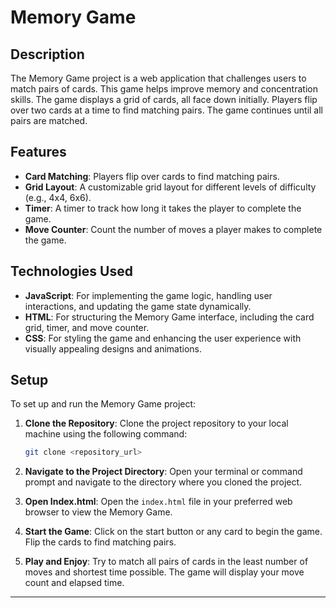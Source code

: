 # Memory Game

## Description

The Memory Game project is a web application that challenges users to match pairs of cards. This game helps improve memory and concentration skills. The game displays a grid of cards, all face down initially. Players flip over two cards at a time to find matching pairs. The game continues until all pairs are matched.

## Features

- **Card Matching**: Players flip over cards to find matching pairs.
- **Grid Layout**: A customizable grid layout for different levels of difficulty (e.g., 4x4, 6x6).
- **Timer**: A timer to track how long it takes the player to complete the game.
- **Move Counter**: Count the number of moves a player makes to complete the game.

## Technologies Used

- **JavaScript**: For implementing the game logic, handling user interactions, and updating the game state dynamically.
- **HTML**: For structuring the Memory Game interface, including the card grid, timer, and move counter.
- **CSS**: For styling the game and enhancing the user experience with visually appealing designs and animations.

## Setup

To set up and run the Memory Game project:

1. **Clone the Repository**: Clone the project repository to your local machine using the following command:

   ```bash
   git clone <repository_url>
   ```

2. **Navigate to the Project Directory**: Open your terminal or command prompt and navigate to the directory where you cloned the project.

3. **Open Index.html**: Open the `index.html` file in your preferred web browser to view the Memory Game.

4. **Start the Game**: Click on the start button or any card to begin the game. Flip the cards to find matching pairs.

5. **Play and Enjoy**: Try to match all pairs of cards in the least number of moves and shortest time possible. The game will display your move count and elapsed time.

---